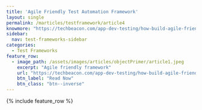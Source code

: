 ```yaml
---
title: 'Agile Friendly Test Automation Framework'
layout: single
permalink: /marticles/testframework/article4
knowmore: "https://techbeacon.com/app-dev-testing/how-build-agile-friendly-test-automation-framework"
sidebar:
  nav: test-frameworks-sidebar
categories:
  - Test Frameworks
feature_row:
  - image_path: /assets/images/articles/objectPrimer/article1.jpeg
    excerpt: "Agile friendly framework"
    url: "https://techbeacon.com/app-dev-testing/how-build-agile-friendly-test-automation-framework"
    btn_label: "Read Now"
    btn_class: "btn--inverse"  
---
```


{% include feature_row %}